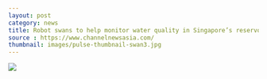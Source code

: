 ```yaml
---
layout: post
category: news
title: Robot swans to help monitor water quality in Singapore’s reservoirs
source : https://www.channelnewsasia.com/
thumbnail: images/pulse-thumbnail-swan3.jpg
---
```


<div class='pulse-img-div'>
    <img src="{{site.baseurl}}/images/pulse-CNA-SWAN-news.png" class='pulse-img'>
</div>
